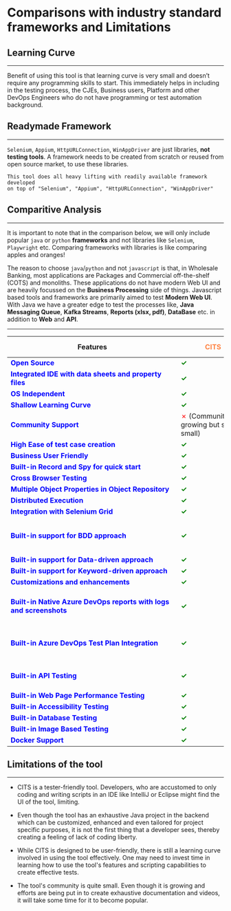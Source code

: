 # **Comparisons with industry standard frameworks and Limitations**

## Learning Curve
------------------------------------
Benefit of using this tool is that learning curve is very small and doesn’t require any programming skills to start.
This immediately helps in including in the testing process, the CJEs, Business users, Platform and other DevOps Engineers who do not have programming or test automation background.

## Readymade Framework
------------------------------------
`Selenium`, `Appium`, `HttpURLConnection`, `WinAppDriver` are just libraries, **not testing tools**. A framework needs to be created from scratch or reused from open source market, to use these libraries. 

    This tool does all heavy lifting with readily available framework developed 
    on top of "Selenium", "Appium", "HttpURLConnection", "WinAppDriver"

## Comparitive Analysis
------------------------------------

It is important to note that in the comparison below, we will only include popular `java` or `python` **frameworks** and not libraries like `Selenium`, `Playwright` etc.
Comparing frameworks with libraries is like comparing apples and oranges!

The reason to choose `java`/`python` and not `javascript` is that, in Wholesale Banking, most applications are Packages and Commercial off-the-shelf (COTS) and monoliths. These applications do not have modern Web UI and are heavily focussed on the **Business Processing** side of things. Javascript based tools and frameworks are primarily aimed to test **Modern Web UI**. With Java we have a greater edge to test the processes like, **Java Messaging Queue**, **Kafka Streams**, **Reports (xlsx, pdf)**, **DataBase** etc. in addition to **Web** and **API**.

------------------------------------

|<div style="width:380px">Features</div>|<div style="color:#ff8241;width:150px">**CITS**</div>|<div style="color:#01d27a;width:100px">**Cucumber**</div>|<div style="color:#b23afb;width:100px">**Serenity**</div>|<div style="color:#29425b;width:100px">**Robot Framework**</div>|<div style="color:#992841;width:100px">**Karate**</div>|<div style="color:#6dd7bc;width:100px">**Katalon**</div>|<div style="color:#00adec;width:100px">**Test Complete**</div>|
|----------------------------|----|--------|--------|---------------|------|-------------|-------------|
|<div style="color:Blue">**Open Source**</div>          | <span style="color:Green">**&check;**</span>|<span style="color:Green">**&check;**</span>     |<span style="color:Green">**&check;**</span>      |<span style="color:Green">**&check;**</span>           |<span style="color:Green">**&check;**</span>    |Freemium    |<span style="color:Red">&cross;</span>      |
|<div style="color:Blue">**Integrated IDE with data sheets and property files**</div>| <span style="color:Green">**&check;**</span>|<span style="color:Red">&cross;</span>      |<span style="color:Red">&cross;</span>      |<span style="color:Red">&cross;</span>             |<span style="color:Red">&cross;</span>    |<span style="color:Green">**&check;**</span>    |<span style="color:Green">**&check;**</span>           |
|<div style="color:Blue">   **OS Independent**</div>       | <span style="color:Green">**&check;**</span>|<span style="color:Green">**&check;**</span>     |<span style="color:Green">**&check;**</span>     |<span style="color:Green">**&check;**</span>            |<span style="color:Green">**&check;**</span>    |<span style="color:Green">**&check;**</span>    |<span style="color:Red">&cross;</span>          |
|<div style="color:Blue">**Shallow Learning Curve**</div> | <span style="color:Green">**&check;**</span>|<span style="color:Red">&cross;</span>     |<span style="color:Red">&cross;</span>      |<span style="color:Green">**&check;**</span>            |<span style="color:Green">**&check;**</span>    |<span style="color:Green">**&check;**</span>    |<span style="color:Green">**&check;**</span>           |
|<div style="color:Blue">**Community Support**</div> | <span style="color:Red">&cross;</span> (Community is growing but still small)|<span style="color:Green">**&check;**</span>     |<span style="color:Green">**&check;**</span>      |<span style="color:Green">**&check;**</span>            |<span style="color:Green">**&check;**</span>    |<span style="color:Green">**&check;**</span>    |<span style="color:Green">**&check;**</span>           |
|<div style="color:Blue">**High Ease of test case creation**</div> | <span style="color:Green">**&check;**</span>|<span style="color:Red">&cross;</span>     |<span style="color:Red">&cross;</span>      |<span style="color:Green">**&check;**</span>            |<span style="color:Green">**&check;**</span>    |<span style="color:Green">**&check;**</span>    |<span style="color:Green">**&check;**</span>           |
|<div style="color:Blue">**Business User Friendly**</div> | <span style="color:Green">**&check;**</span>|<span style="color:Red">&cross;</span>     |<span style="color:Red">&cross;</span>      |<span style="color:Red">&cross;</span>            |<span style="color:Red">&cross;</span>    |<span style="color:Green">**&check;**</span>    |<span style="color:Green">**&check;**</span>           |
|<div style="color:Blue">**Built-in Record and Spy for quick start**</div> | <span style="color:Green">**&check;**</span>|<span style="color:Red">&cross;</span>     |<span style="color:Red">&cross;</span>      |<span style="color:Red">&cross;</span>            |<span style="color:Red">&cross;</span>    |<span style="color:Green">**&check;**</span>    |<span style="color:Green">**&check;**</span>           |
|<div style="color:Blue"> **Cross Browser Testing**</div>              | <span style="color:Green">**&check;**</span>|<span style="color:Green">**&check;**</span>     |<span style="color:Green">**&check;**</span>      |<span style="color:Green">**&check;**</span>            |<span style="color:Green">**&check;**</span>    |<span style="color:Green">**&check;**</span>    |<span style="color:Green">**&check;**</span>           |
|<div style="color:Blue"> **Multiple Object Properties in Object Repository**</div> | <span style="color:Green">**&check;**</span>|<span style="color:Red">&cross;</span>     |<span style="color:Red">&cross;</span>      |<span style="color:Red">&cross;</span>            |<span style="color:Red">&cross;</span>    |<span style="color:Red">&cross;</span>    |<span style="color:Green">**&check;**</span>           |
|<div style="color:Blue">**Distributed Execution**</div>              | <span style="color:Green">**&check;**</span>|<span style="color:Green">**&check;**</span>     |<span style="color:Green">**&check;**</span>      |<span style="color:Green">**&check;**</span>            |<span style="color:Green">**&check;**</span>    |<span style="color:Green">**&check;**</span>    |<span style="color:Green">**&check;**</span>           |
|<div style="color:Blue"> **Integration with Selenium Grid**</div>  | <span style="color:Green">**&check;**</span>|<span style="color:Green">**&check;**</span>     |<span style="color:Green">**&check;**</span>      |<span style="color:Green">**&check;**</span>            |<span style="color:Green">**&check;**</span>    |<span style="color:Green">**&check;**</span>    |<span style="color:Green">**&check;**</span>           |
|<div style="color:Blue"> **Built-in support for BDD approach**</div>  | <span style="color:Green">**&check;**</span>|<span style="color:Green">**&check;**</span>     |<span style="color:Green">**&check;**</span>      |<span style="color:Red">&cross;</span>            |<span style="color:Red">&cross;</span>   (Not to confuse with Karate BDD like DSL)  |<span style="color:Green">**&check;**</span> (Plugins needed)    |<span style="color:Green">**&check;**</span> (Plugins needed)          |
|<div style="color:Blue"> **Built-in support for Data-driven approach**</div>   | <span style="color:Green">**&check;**</span>|<span style="color:Red">&cross;</span>     |<span style="color:Red">&cross;</span>      |<span style="color:Red">&cross;</span>            |<span style="color:Red">&cross;</span>    |<span style="color:Green">**&check;**</span>    |<span style="color:Green">**&check;**</span>           |
|<div style="color:Blue"> **Built-in support for Keyword-driven approach**</div> | <span style="color:Green">**&check;**</span>|<span style="color:Red">&cross;</span>     |<span style="color:Red">&cross;</span>      |<span style="color:Green">**&check;**</span>            |<span style="color:Red">&cross;</span>    |<span style="color:Green">**&check;**</span>    |<span style="color:Green">**&check;**</span>           |
|<div style="color:Blue">**Customizations and enhancements**</div>  | <span style="color:Green">**&check;**</span>|<span style="color:Green">**&check;**</span>     |<span style="color:Green">**&check;**</span>      |<span style="color:Green">**&check;**</span>            |<span style="color:Green">**&check;**</span>    |<span style="color:Green">**&check;**</span>    |<span style="color:Green">**&check;**</span>           |
|<div style="color:Blue"> **Built-in Native Azure DevOps reports with logs and screenshots**</div>  | <span style="color:Green">**&check;**</span>|<span style="color:Red">&cross;</span> (Junit doesn't support screenshots)    |<span style="color:Red">&cross;</span> (Junit doesn't support screenshots)     |<span style="color:Red">&cross;</span>   (Plugins not supported in ING)          |<span style="color:Red">&cross;</span> (Junit doesn't support screenshots)   |<span style="color:Red">&cross;</span> (Junit doesn't support screenshots)    |<span style="color:Red">&cross;</span> (Plugins not supported in ING)            |
|<div style="color:Blue"> **Built-in Azure DevOps Test Plan Integration**</div>  | <span style="color:Green">**&check;**</span>|<span style="color:Red">&cross;</span>    |<span style="color:Red">&cross;</span>     |<span style="color:Red">&cross;</span>            |<span style="color:Red">&cross;</span>    |<span style="color:Red">&cross;</span>  (Plugins not supported in ING)    |<span style="color:Red">&cross;</span> (Plugins not supported in ING)            |
|<div style="color:Blue"> **Built-in API Testing**</div>  | <span style="color:Green">**&check;**</span>|<span style="color:Green">**&check;**</span> (additional libraries needed)    |<span style="color:Green">**&check;**</span> (additional libraries needed)     |<span style="color:Green">**&check;**</span> (additional libraries needed)      |<span style="color:Green">**&check;**</span>    |<span style="color:Green">**&check;**</span>    |<span style="color:Red">&cross;</span>           |
|<div style="color:Blue"> **Built-in Web Page Performance Testing**</div>  | <span style="color:Green">**&check;**</span>|<span style="color:Red">&cross;</span>     |<span style="color:Red">&cross;</span>      |<span style="color:Red">&cross;</span>            |<span style="color:Red">&cross;</span>    |<span style="color:Red">&cross;</span>    |<span style="color:Red">&cross;</span>           |
|<div style="color:Blue"> **Built-in Accessibility Testing**</div>  | <span style="color:Green">**&check;**</span>|<span style="color:Red">&cross;</span>     |<span style="color:Red">&cross;</span>      |<span style="color:Red">&cross;</span>            |<span style="color:Red">&cross;</span>    |<span style="color:Red">&cross;</span>    |<span style="color:Red">&cross;</span>           |
|<div style="color:Blue"> **Built-in Database Testing**</div>  | <span style="color:Green">**&check;**</span>|<span style="color:Red">&cross;</span>     |<span style="color:Red">&cross;</span>      |<span style="color:Red">&cross;</span>            |<span style="color:Red">&cross;</span>    |<span style="color:Red">&cross;</span>    |<span style="color:Red">&cross;</span>           |
|<div style="color:Blue"> **Built-in Image Based Testing**</div>  | <span style="color:Green">**&check;**</span>|<span style="color:Red">&cross;</span>     |<span style="color:Red">&cross;</span>      |<span style="color:Red">&cross;</span>            |<span style="color:Red">&cross;</span>    |<span style="color:Red">&cross;</span>    |<span style="color:Green">**&check;**</span>           |
|<div style="color:Blue"> **Docker Support**</div>  | <span style="color:Green">**&check;**</span>|<span style="color:Green">**&check;**</span>     |<span style="color:Green">**&check;**</span>      |<span style="color:Green">**&check;**</span>            |<span style="color:Green">**&check;**</span>    |<span style="color:Green">**&check;**</span>    |<span style="color:Green">**&check;**</span>           |


## Limitations of the tool

------------------------------------

* CITS is a tester-friendly tool. Developers, who are accustomed to only coding and writing scripts in an IDE like IntelliJ or Eclipse might find the UI of the tool, limiting.

* Even though the tool has an exhaustive Java project in the backend which can be customized, enhanced and even tailored for project specific purposes, it is not the first thing that a developer sees, thereby creating a feeling of lack of coding liberty.

* While CITS is designed to be user-friendly, there is still a learning curve involved in using the tool effectively. One may need to invest time in learning how to use the tool's features and scripting capabilities to create effective tests.

* The tool's community is quite small. Even though it is growing and efforts are being put in to create exhaustive documentation and videos, it will take some time for it to become popular.